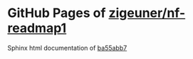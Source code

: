 GitHub Pages of [zigeuner/nf-readmap1](https://github.com/zigeuner/nf-readmap1.git)
===
Sphinx html documentation of [ba55abb7](https://github.com/zigeuner/nf-readmap1/tree/ba55abb748d5e6745d5a67584a386f58c1a0e7bc)
